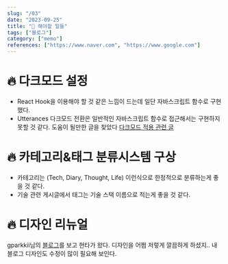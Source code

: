 ```yaml
---
slug: "/03"
date: "2023-09-25"
title: "📝 해야할 일들"
tags: ["블로그"]
category: ["memo"]
references: ["https://www.naver.com", "https://www.google.com"]
---
```


# 🔥 다크모드 설정
- React Hook을 이용해야 할 것 같은 느낌이 드는데 일단 자바스크립트 함수로 구현했다.
- Utterances 다크모드 전환은 일반적인 자바스크립트 함수로 접근해서는 구현하지 못할 것 같다. 도움이 될만한 글을 찾았다 [다크모드 적용 관련 글](https://www.sungikchoi.com/blog/gatsby-dark-mode/)

# 🔥 카테고리&태그 분류시스템 구상
- 카테고리는 (Tech, Diary, Thought, Life) 이런식으로 한정적으로 분류하는게 좋을 것 같다.
- 기술 관련 게시글에서 태그는 기술 스택 이름으로 적는게 좋을 것 같다.

# 🔥 디자인 리뉴얼
gparkkii님의 [블로그](https://gparkkii.github.io/)를 보고 현타가 왔다. 디자인을 어쩜 저렇게 깔끔하게 하셨지..
내 블로그 디자인도 수정이 많이 필요해 보인다.